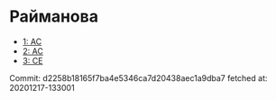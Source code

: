 # Райманова
- [1: AC](1.md)
- [2: AC](2.md)
- [3: CE](3.md)

Commit: d2258b18165f7ba4e5346ca7d20438aec1a9dba7
 fetched at: 20201217-133001
